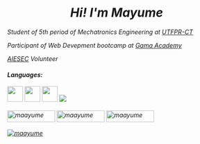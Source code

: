 <i><h1 align="center">Hi! I'm Mayume</h1>
  
<p>Student of 5th period of Mechatronics Engineering at <a href="http://www.utfpr.edu.br/">UTFPR-CT</a></p>
<p>Participant of Web Devepment bootcamp at <a href="https://www.gama.academy/">Gama Academy</a></p>
<p><a href="https://aiesec.org.br/">AIESEC</a> Volunteer</p>

<h4>Languages:</h4>

<p align="left" style="margin-top:10px;">
  <img src="https://cdn.jsdelivr.net/gh/devicons/devicon/icons/c/c-original.svg" width="36" height="36" />
  <img src="https://cdn.jsdelivr.net/gh/devicons/devicon/icons/css3/css3-original.svg" width="36" height="36" />
  <img src="https://cdn.jsdelivr.net/gh/devicons/devicon/icons/html5/html5-original.svg" width="36" height="36" /> 
  <img src="https://cdn.jsdelivr.net/gh/devicons/devicon/icons/javascript/javascript-original.svg" />
  <br><br>
  
  <img src="https://komarev.com/ghpvc/?username=maayume&label=Total%20de%20visualiza%C3%A7%C3%B5es&color=0e75b6&style=flat" alt="maayume" width="110" height="27" />
  <a href="https://www.linkedin.com/in/mayume-cristine/"> <img src="https://img.shields.io/badge/LinkedIn-0077B5?style=for-the-badge&logo=linkedin&logoColor=white" alt="maayume" width="110" height="27" /></a>
  <a href="mailto:mayumecristine@gmail.com?"> <img src="https://img.shields.io/badge/Gmail-D14836?style=for-the-badge&logo=gmail&logoColor=white" alt="maayume" width="110" height="27" /></a>
  
  <p align="left" style="margin-top:10px;"> <a href="https://github.com/ryo-ma/github-profile-trophy"><img src="https://github-profile-trophy.vercel.app/?username=maayume&theme=onedark&row=1&margin-w=5" alt="maayume" /></a> </p> 
</p></i>
